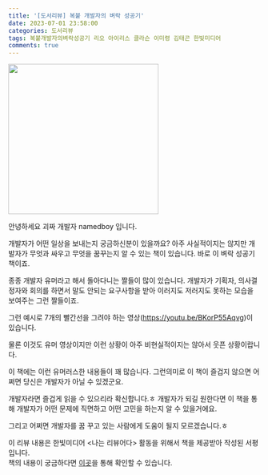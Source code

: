 ```yaml
---
title: '[도서리뷰] 복붙 개발자의 벼락 성공기'
date: 2023-07-01 23:58:00
categories: 도서리뷰
tags: 복붙개발자의벼락성공기 리오 아이리스 클라슨 이미령 김태곤 한빛미디어
comments: true
---
```


<img src='https://firebasestorage.googleapis.com/v0/b/github-blog-39e5f.appspot.com/o/developer_success.png?alt=media&token=e39cbe35-c374-417e-8014-3aae6bad7105' width='300px'/>

안녕하세요 괴짜 개발자 namedboy 입니다.

개발자가 어떤 일상을 보내는지 궁금하신분이 있을까요?
아주 사실적이지는 않지만 개발자가 무엇과 싸우고 무엇을 꿈꾸는지 알 수 있는 책이 있습니다.
바로 이 벼락 성공기 책이죠.

종종 개발자 유머라고 해서 돌아다니는 짤들이 많이 있습니다.
개발자가 기획자, 의사결정자와 회의를 하면서 말도 안되는 요구사항을 받아 이러지도 저러지도 못하는 모습을 보여주는 그런 짤들이죠.

그런 예시로 7개의 빨간선을 그려야 하는 영상(https://youtu.be/BKorP55Aqvg)이 있습니다.

물론 이것도 유머 영상이지만 이런 상황이 아주 비현실적이지는 않아서 웃픈 상황이랍니다.

이 책에는 이런 유머러스한 내용들이 꽤 많습니다. 
그런의미로 이 책이 즐겁지 않으면 어쩌면 당신은 개발자가 아닐 수 있겠군요.

개발자라면 즐겁게 읽을 수 있으리라 확신합니다.ㅎ
개발자가 되길 원한다면 이 책을 통해 개발자가 어떤 문제에 직면하고 어떤 고민을 하는지 알 수 있을거에요.

그리고 어쩌면 개발자를 꿈 꾸고 있는 사람에게 도움이 될지 모르겠습니다.ㅎ

이 리뷰 내용은 한빛미디어 &lt;나는 리뷰어다&gt; 활동을 위해서 책을 제공받아 작성된 서평입니다.  
책의 내용이 궁금하다면 [이곳](https://www.hanbit.co.kr/store/books/look.php?p_code=B6457133957)을 통해 확인할 수 있습니다.

